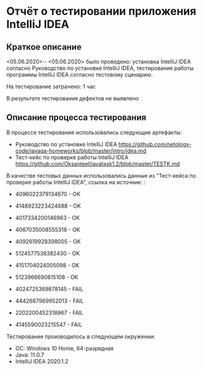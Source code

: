 # Отчёт о тестировании приложения IntelliJ IDEA

## Краткое описание

<05.06.2020> - <05.06.2020> было проведено: установка IntelliJ IDEA согласно Руководство по установке IntelliJ IDEA, тестирование работы программы IntelliJ IDEA согласно тестовому сценарию.

На тестирование затрачено: 1 час

В результате тестирования дефектов не выявлено

## Описание процесса тестирования

В процессе тестирования использовались следующие артефакты:
* Руководство по установке IntelliJ IDEA https://github.com/netology-code/javaqa-homeworks/blob/master/intro/idea.md
* Тест-кейс по проверке работы IntelliJ IDEA https://github.com/Oksanteel/javatask1.2/blob/master/TESTK.md


В качестве тестовых данных использовались данные из "Тест-кейса по проверке работы IntelliJ IDEA", ссылка на источник: :
* 4096022379134670 - OK
* 4148923223424688 - OK
* 4017334200146963 - OK
* 4067035008555318 - OK
* 4092619928398005 - OK
* 5124577538382430 - OK
* 4151704024005098 - OK
* 5123966690815108 - OK

* 4024725369878145 - FAIL
* 4442687969952013 - FAIL
* 2202200452318967 - FAIL
* 4145590023215547 - FAIL


Тестирование производилось в следующем окружении:
* ОС: Windows 10 Home, 64-разрядная
* Java: 11.0.7
* IntelliJ IDEA 2020.1.2
